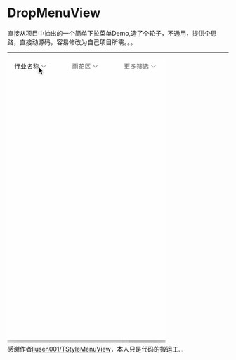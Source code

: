 # DropMenuView
直接从项目中抽出的一个简单下拉菜单Demo,造了个轮子，不通用，提供个思路，直接动源码，容易修改为自己项目所需。。。
***
![](https://github.com/polvae/DropMenuView/blob/master/PlayerRecord.gif) <br>
感谢作者[liusen001/TStyleMenuView](https://github.com/liusen001/TStyleMenuView)，本人只是代码的搬运工...